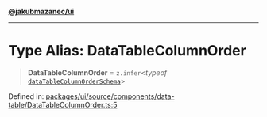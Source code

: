 [**@jakubmazanec/ui**](../README.md)

---

# Type Alias: DataTableColumnOrder

> **DataTableColumnOrder** = `z.infer`\<_typeof_
> [`dataTableColumnOrderSchema`](../variables/dataTableColumnOrderSchema.md)\>

Defined in:
[packages/ui/source/components/data-table/DataTableColumnOrder.ts:5](https://github.com/jakubmazanec/tools/blob/a1a5edf56256b0aa4e209cc73bc7a07f5d7fc236/packages/ui/source/components/data-table/DataTableColumnOrder.ts#L5)
